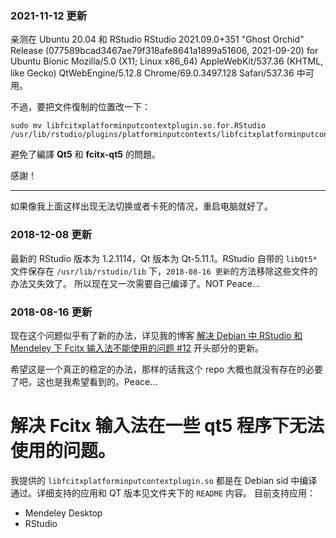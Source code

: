 ### 2021-11-12 更新

亲测在 Ubuntu 20.04 和 RStudio RStudio 2021.09.0+351 "Ghost Orchid" Release (077589bcad3467ae79f318afe8641a1899a51606, 2021-09-20) for Ubuntu Bionic
Mozilla/5.0 (X11; Linux x86_64) AppleWebKit/537.36 (KHTML, like Gecko) QtWebEngine/5.12.8 Chrome/69.0.3497.128 Safari/537.36 中可用。

不過，要把文件復制的位置改一下：

```
sudo mv libfcitxplatforminputcontextplugin.so.for.RStudio /usr/lib/rstudio/plugins/platforminputcontexts/libfcitxplatforminputcontextplugin.so
```

避免了編譯  **Qt5** 和  **fcitx-qt5** 的問題。

感謝！

----

如果像我上面这样出现无法切换或者卡死的情况，重启电脑就好了。

### 2018-12-08 更新

最新的 RStudio 版本为 1.2.1114，Qt 版本为 Qt-5.11.1。RStudio 自带的 `libQt5*` 文件保存在 `/usr/lib/rstudio/lib` 下，`2018-08-16 更新`的方法移除这些文件的办法又失效了。
所以现在又一次需要自己编译了。NOT Peace...

### 2018-08-16 更新
现在这个问题似乎有了新的办法，详见我的博客 [解决 Debian 中 RStudio 和 Mendeley 下 Fcitx 输入法不能使用的问题 #12](https://github.com/JackieMium/my_blog/issues/12) 开头部分的更新。

希望这是一个真正的稳定的办法，那样的话我这个 repo 大概也就没有存在的必要了吧，这也是我希望看到的。Peace...


# 解决 Fcitx 输入法在一些 qt5 程序下无法使用的问题。
我提供的 `libfcitxplatforminputcontextplugin.so` 都是在 Debian sid 中编译通过。详细支持的应用和 QT 版本见文件夹下的 `README` 内容。
目前支持应用：

- Mendeley Desktop
- RStudio
